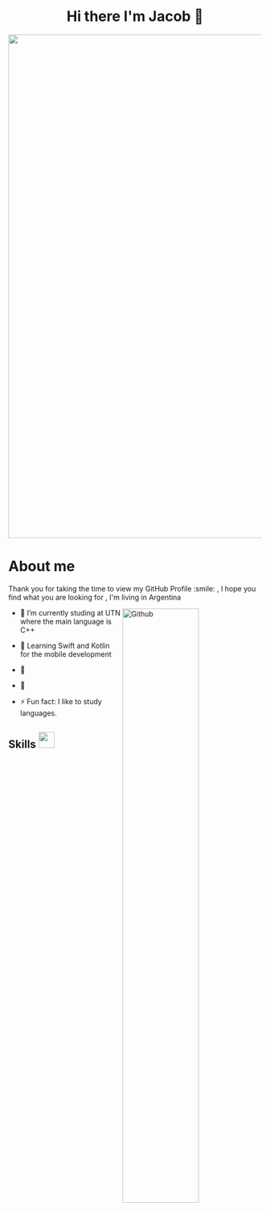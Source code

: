 <p align="center">
   <h1 align="center">Hi there I'm Jacob 👋</h1>
</p>
<p align="center">
    <img width="1000" src="https://i.ibb.co/yQrXpyd/Screenshot-2024-07-14-at-9-06-23-PM.png">
</p>

<h1> About me</h1>
<p> Thank you for taking the time to view my GitHub Profile :smile: , I hope you find what you are looking for , I'm living in Argentina   </p>
<p align='center'>
</p>

<div size='20px'> 
</div>

<img width="55%" align="right" alt="Github" src="https://raw.githubusercontent.com/onimur/.github/master/.resources/git-header.svg" />

- 🔭 I’m currently studing at UTN where the main language is C++ 
- 🌱 Learning Swift and Kotlin for the mobile development
- 👯 
- 💬 
  
- ⚡ Fun fact: I like to study languages.

<h2> Skills <img src = "https://media2.giphy.com/media/QssGEmpkyEOhBCb7e1/giphy.gif?cid=ecf05e47a0n3gi1bfqntqmob8g9aid1oyj2wr3ds3mg700bl&rid=giphy.gif" width = 32px> </h2>

